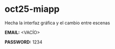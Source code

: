 # oct25-miapp
Hecha la interfaz gráfica y el cambio entre escenas

**EMAIL:** <VACÍO>

**PASSWORD:** 1234
